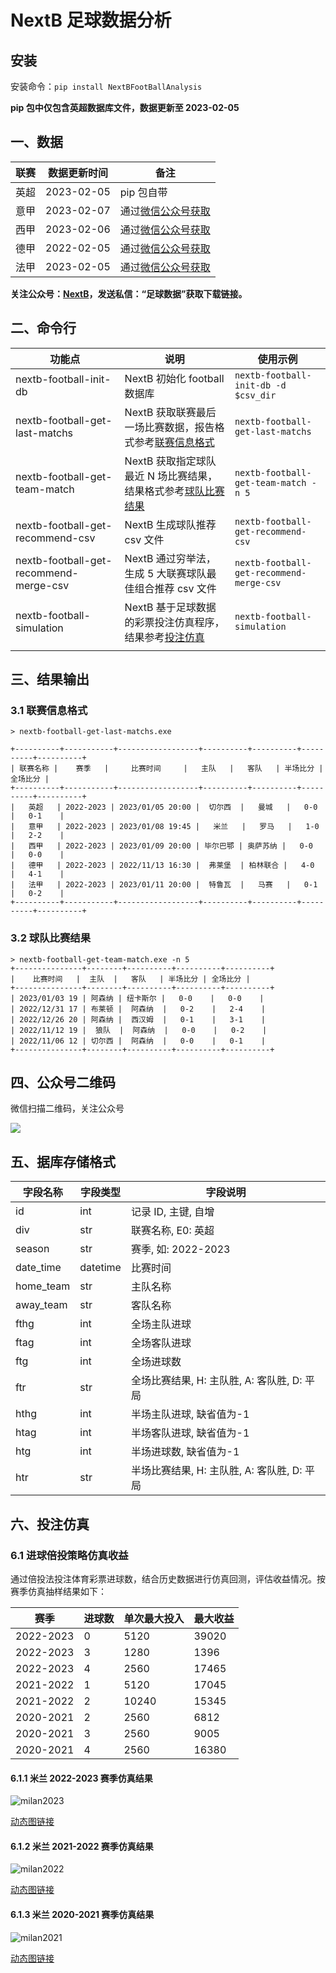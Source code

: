 # NextB 足球数据分析

## 安装

安装命令：`pip install NextBFootBallAnalysis`

**pip 包中仅包含英超数据库文件，数据更新至 2023-02-05**

## 一、数据

| 联赛 | 数据更新时间 | 备注                                  |
| ---- | ------------ | ------------------------------------- |
| 英超 | 2023-02-05   | pip 包自带                            |
| 意甲 | 2023-02-07   | 通过[微信公众号获取](#四公众号二维码) |
| 西甲 | 2023-02-06   | 通过[微信公众号获取](#四公众号二维码) |
| 德甲 | 2022-02-05   | 通过[微信公众号获取](#四公众号二维码) |
| 法甲 | 2023-02-05   | 通过[微信公众号获取](#四公众号二维码) |

**关注公众号：[NextB](#四公众号二维码)，发送私信：“足球数据”获取下载链接。**

## 二、命令行

| 功能点                                 | 说明                                                                              | 使用示例                                 |
| -------------------------------------- | --------------------------------------------------------------------------------- | ---------------------------------------- |
| nextb-football-init-db                 | NextB 初始化 football 数据库                                                      | `nextb-football-init-db -d $csv_dir`     |
| nextb-football-get-last-matchs         | NextB 获取联赛最后一场比赛数据，报告格式参考[联赛信息格式](#31-联赛信息格式)      | `nextb-football-get-last-matchs`         |
| nextb-football-get-team-match          | NextB 获取指定球队最近 N 场比赛结果，结果格式参考[球队比赛结果](#32-球队比赛结果) | `nextb-football-get-team-match -n 5`     |
| nextb-football-get-recommend-csv       | NextB 生成球队推荐 csv 文件                                                       | `nextb-football-get-recommend-csv`       |
| nextb-football-get-recommend-merge-csv | NextB 通过穷举法，生成 5 大联赛球队最佳组合推荐 csv 文件                          | `nextb-football-get-recommend-merge-csv` |
| nextb-football-simulation              | NextB 基于足球数据的彩票投注仿真程序，结果参考[投注仿真](#六投注仿真)             | `nextb-football-simulation`              |
|                                        |                                                                                   |                                          |

## 三、结果输出

### 3.1 联赛信息格式

```
> nextb-football-get-last-matchs.exe

+----------+-----------+------------------+----------+----------+----------+----------+
| 联赛名称 |    赛季   |     比赛时间     |   主队   |   客队   | 半场比分 | 全场比分 |
+----------+-----------+------------------+----------+----------+----------+----------+
|   英超   | 2022-2023 | 2023/01/05 20:00 |  切尔西  |   曼城   |   0-0    |   0-1    |
|   意甲   | 2022-2023 | 2023/01/08 19:45 |   米兰   |   罗马   |   1-0    |   2-2    |
|   西甲   | 2022-2023 | 2023/01/09 20:00 | 毕尔巴鄂 | 奥萨苏纳 |   0-0    |   0-0    |
|   德甲   | 2022-2023 | 2022/11/13 16:30 |  弗莱堡  | 柏林联合 |   4-0    |   4-1    |
|   法甲   | 2022-2023 | 2023/01/11 20:00 |  特鲁瓦  |   马赛   |   0-1    |   0-2    |
+----------+-----------+------------------+----------+----------+----------+----------+
```

### 3.2 球队比赛结果

```
> nextb-football-get-team-match.exe -n 5
+---------------+--------+----------+----------+----------+
|    比赛时间   |  主队  |   客队   | 半场比分 | 全场比分 |
+---------------+--------+----------+----------+----------+
| 2023/01/03 19 | 阿森纳 | 纽卡斯尔 |   0-0    |   0-0    |
| 2022/12/31 17 | 布莱顿 |  阿森纳  |   0-2    |   2-4    |
| 2022/12/26 20 | 阿森纳 |  西汉姆  |   0-1    |   3-1    |
| 2022/11/12 19 |  狼队  |  阿森纳  |   0-0    |   0-2    |
| 2022/11/06 12 | 切尔西 |  阿森纳  |   0-0    |   0-1    |
+---------------+--------+----------+----------+----------+
```

## 四、公众号二维码

微信扫描二维码，关注公众号

![](./pictures/gongzhonghao.jpg)

## 五、据库存储格式

| 字段名称  | 字段类型 | 字段说明                                    |
| --------- | -------- | ------------------------------------------- |
| id        | int      | 记录 ID, 主键, 自增                         |
| div       | str      | 联赛名称, E0: 英超                          |
| season    | str      | 赛季, 如: 2022-2023                         |
| date_time | datetime | 比赛时间                                    |
| home_team | str      | 主队名称                                    |
| away_team | str      | 客队名称                                    |
| fthg      | int      | 全场主队进球                                |
| ftag      | int      | 全场客队进球                                |
| ftg       | int      | 全场进球数                                  |
| ftr       | str      | 全场比赛结果, H: 主队胜, A: 客队胜, D: 平局 |
| hthg      | int      | 半场主队进球, 缺省值为-1                    |
| htag      | int      | 半场客队进球, 缺省值为-1                    |
| htg       | int      | 半场进球数, 缺省值为-1                      |
| htr       | str      | 半场比赛结果, H: 主队胜, A: 客队胜, D: 平局 |

## 六、投注仿真

### 6.1 进球倍投策略仿真收益

通过倍投法投注体育彩票进球数，结合历史数据进行仿真回测，评估收益情况。按赛季仿真抽样结果如下：

| 赛季      | 进球数 | 单次最大投入 | 最大收益 |
| --------- | ------ | ------------ | -------- |
| 2022-2023 | 0      | 5120         | 39020    |
| 2022-2023 | 3      | 1280         | 1396     |
| 2022-2023 | 4      | 2560         | 17465    |
| 2021-2022 | 1      | 5120         | 17045    |
| 2021-2022 | 2      | 10240        | 15345    |
| 2020-2021 | 2      | 2560         | 6812     |
| 2020-2021 | 3      | 2560         | 9005     |
| 2020-2021 | 4      | 2560         | 16380    |

#### 6.1.1 米兰 2022-2023 赛季仿真结果

![milan2023](./pictures/milan2023.png)

[动态图链接](https://public.flourish.studio/visualisation/12772883/)

#### 6.1.2 米兰 2021-2022 赛季仿真结果

![milan2022](./pictures/milan2022.png)

[动态图链接](https://public.flourish.studio/visualisation/12772833/)

#### 6.1.3 米兰 2020-2021 赛季仿真结果

![milan2021](./pictures/milan2021.png)

[动态图链接](https://public.flourish.studio/visualisation/12772865/)
